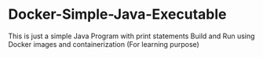 # Docker-Simple-Java-Executable
This is just a simple Java Program with print statements Build and Run using Docker images and containerization (For learning purpose)
